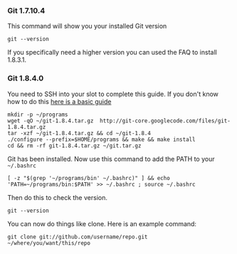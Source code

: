 
### Git 1.7.10.4

This command will show you your installed Git version

~~~
git --version
~~~

If you specifically need a higher version you can used the FAQ to install 1.8.3.1.

### Git 1.8.4.0

You need to SSH into your slot to complete this guide. If you don't know how to do this [here is a basic guide](https://www.feralhosting.com/faq/view?question=12)

~~~
mkdir -p ~/programs
wget -qO ~/git-1.8.4.tar.gz  http://git-core.googlecode.com/files/git-1.8.4.tar.gz
tar -xzf ~/git-1.8.4.tar.gz && cd ~/git-1.8.4
./configure --prefix=$HOME/programs && make && make install
cd && rm -rf git-1.8.4.tar.gz ~/git.tar.gz
~~~

Git has been installed. Now use this command to add the PATH to your `~/.bashrc`

~~~
[ -z "$(grep '~/programs/bin' ~/.bashrc)" ] && echo 'PATH=~/programs/bin:$PATH' >> ~/.bashrc ; source ~/.bashrc
~~~

Then do this to check the version.

~~~
git --version
~~~

You can now do things like clone. Here is an example command:

~~~
git clone git://github.com/username/repo.git ~/where/you/want/this/repo
~~~



